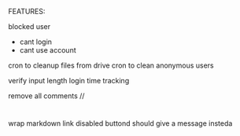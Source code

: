 FEATURES:

blocked user
- cant login
- cant use account


cron to cleanup files from drive
cron to clean anonymous users



verify input length
login time tracking

remove all comments
//
#
<!-- -->



wrap markdown link
disabled buttond should give a message insteda